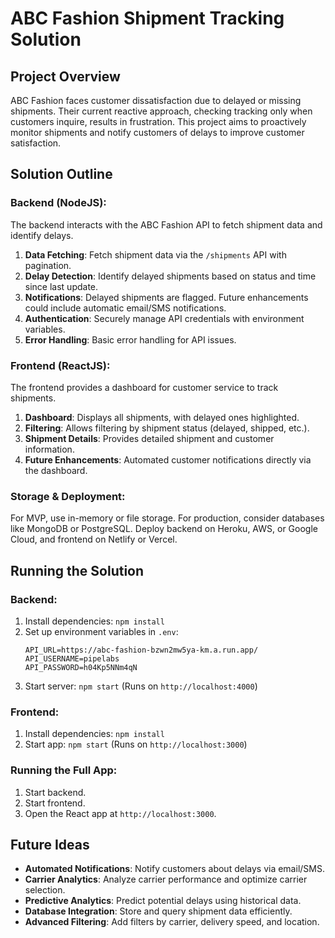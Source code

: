 
# ABC Fashion Shipment Tracking Solution

## Project Overview

ABC Fashion faces customer dissatisfaction due to delayed or missing shipments. Their current reactive approach, checking tracking only when customers inquire, results in frustration. This project aims to proactively monitor shipments and notify customers of delays to improve customer satisfaction.

## Solution Outline

### Backend (NodeJS):
The backend interacts with the ABC Fashion API to fetch shipment data and identify delays.

1. **Data Fetching**: Fetch shipment data via the `/shipments` API with pagination.
2. **Delay Detection**: Identify delayed shipments based on status and time since last update.
3. **Notifications**: Delayed shipments are flagged. Future enhancements could include automatic email/SMS notifications.
4. **Authentication**: Securely manage API credentials with environment variables.
5. **Error Handling**: Basic error handling for API issues.

### Frontend (ReactJS):
The frontend provides a dashboard for customer service to track shipments.

1. **Dashboard**: Displays all shipments, with delayed ones highlighted.
2. **Filtering**: Allows filtering by shipment status (delayed, shipped, etc.).
3. **Shipment Details**: Provides detailed shipment and customer information.
4. **Future Enhancements**: Automated customer notifications directly via the dashboard.

### Storage & Deployment:
For MVP, use in-memory or file storage. For production, consider databases like MongoDB or PostgreSQL. Deploy backend on Heroku, AWS, or Google Cloud, and frontend on Netlify or Vercel.

## Running the Solution

### Backend:
1. Install dependencies: `npm install`
2. Set up environment variables in `.env`:
   ```
   API_URL=https://abc-fashion-bzwn2mw5ya-km.a.run.app/
   API_USERNAME=pipelabs
   API_PASSWORD=h04Kp5NNm4qN
   ```
3. Start server: `npm start` (Runs on `http://localhost:4000`)

### Frontend:
1. Install dependencies: `npm install`
2. Start app: `npm start` (Runs on `http://localhost:3000`)

### Running the Full App:
1. Start backend.
2. Start frontend.
3. Open the React app at `http://localhost:3000`.

## Future Ideas
- **Automated Notifications**: Notify customers about delays via email/SMS.
- **Carrier Analytics**: Analyze carrier performance and optimize carrier selection.
- **Predictive Analytics**: Predict potential delays using historical data.
- **Database Integration**: Store and query shipment data efficiently.
- **Advanced Filtering**: Add filters by carrier, delivery speed, and location.
